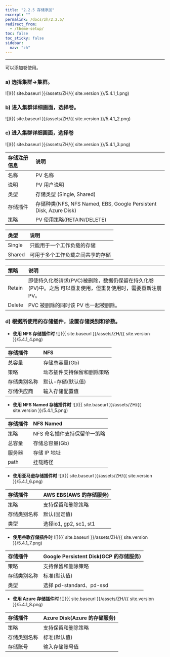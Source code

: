 ```yaml
---
title: "2.2.5 存储添加"
excerpt: ""
permalink: /docs/zh/2.2.5/
redirect_from:
  - /theme-setup/
toc: false
toc_sticky: false
sidebar:
  nav: "zh"
---
```


---
可以添加卷使用。

### a\) 选择集群→集群。
![]({{ site.baseurl }}/assets/ZH/{{ site.version }}/5.4.1_1.png)

### b\) 进入集群详细画面，选择卷。
![]({{ site.baseurl }}/assets/ZH/{{ site.version }}/5.4.1_2.png)

### c\) 进入集群详细画面，选择卷
![]({{ site.baseurl }}/assets/ZH/{{ site.version }}/5.4.1_3.png)

| **存储注册信息** | **说明** |
| :--- | :--- |
| 名称 | PV 名称 |
| 说明 | PV 用户说明 |
| 类型 | 存储类型 (Single, Shared)
| 存储插件 | 存储种类\(NFS, NFS Named, EBS, Google Persistent Disk, Azure Disk\) |
| 策略 | PV 使用策略\(RETAIN/DELETE\) |

| **类型** | **说明** |
| :--- | :--- |
| Single | 只能用于一个工作负载的存储 |
| Shared | 可用于多个工作负载之间共享的存储 |

| **策略** | **说明** |
| :--- | :--- |
| Retain | 即使持久化卷请求(PVC)被删除，数据仍保留在持久化卷(PV)中。之后 可以重复使用，但重复使用时，需要重新注册 PV。|
| Delete | PVC 被删除的同时该 PV 也一起被删除。|


### d\) 根据所使用的存储插件，设置存储类别和参数。

* **使用 NFS 存储插件时**
![]({{ site.baseurl }}/assets/ZH/{{ site.version }}/5.4.1_4.png)

| 存储插件 | **NFS** |
| :--- | :--- |
| 总容量 | 存储总容量(Gb) |
| 策略 | 动态插件支持保留和删除策略 |
| 存储类别名称 | 默认-存储(默认值) |
| 存储供应商 | 输入存储配置值 |

* **使用 NFS Named 存储插件时**
![]({{ site.baseurl }}/assets/ZH/{{ site.version }}/5.4.1_5.png)

| **存储插件** | **NFS** Named |
| :--- | :--- |
| 策略 | NFS 命名插件支持保留单一策略 |
| 总容量 | 存储总容量(Gb) |
| 服务器 | 存储 IP 地址 |
| path | 挂载路径 |

* **使用亚马逊存储插件时**
![]({{ site.baseurl }}/assets/ZH/{{ site.version }}/5.4.1_6.png)

| **存储插件** | AWS EBS(AWS 的存储服务) |
| :--- | :--- |
| 策略 | 支持保留和删除策略 |
| 存储类别名称 | 默认(固定值) |
| 类型 | 选择io1, gp2, sc1, st1 |

* **使用谷歌存储插件时**
![]({{ site.baseurl }}/assets/ZH/{{ site.version }}/5.4.1_7.png)

| **存储插件** | **Google Persistent Disk(GCP 的存储服务)** |
| :--- | :--- |
| 策略 | 支持保留和删除策略 |
| 存储类别名称 | 标准(默认值) |
|  类型 | 选择 pd-standard、pd-ssd |

* **使用 Azure 存储插件时**
![]({{ site.baseurl }}/assets/ZH/{{ site.version }}/5.4.1_8.png)

| **存储插件** | **Azure Disk(Azure 的存储服务)** |
| :--- | :--- |
| 策略 | 支持保留和删除策略 |
| 存储类别名称 | 标准(默认值) |
| 存储账号 | 输入存储账号值 |
